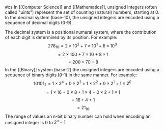 #cs
In [[Computer Science]] and [[Mathematics]], unsigned integers (often called "uints") represent the set of counting (natural) numbers, starting at 0. In the decimal system (base-10), the unsigned integers are encoded using a sequence of decimal digits (0-9). 

The decimal system is a positional numeral system, where the contribution of each digit is determined by its position. For example:
$$278_{10} = 2\times10^2 + 7\times10^1 + 8\times10^0$$
$$ = 2\times100 + 7\times10 + 8\times1$$
$$ = 200 + 70 + 8 $$
In the [[Binary]] system (base-2) the unsigned integers are encoded using a sequence of binary digits (0-1) in the same manner. For example:
$$ 10101_2 = 1\times 2^4 + 0\times 2^3 + 1\times 2^2 + 0\times 2^1 + 1\times 2^0$$
$$ = 1\times16+0\times8+1\times4+0\times2+1\times1$$
$$=16+4+1$$
$$=21_{10}$$
The range of values an n-bit binary number can hold when encoding an unsigned integer is 0 to $2^n-1$.